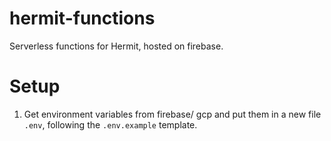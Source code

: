 # hermit-functions
Serverless functions for Hermit, hosted on firebase. 

# Setup
1. Get environment variables from firebase/ gcp and put them in a new file `.env`, following the `.env.example` template.